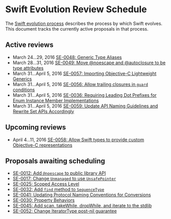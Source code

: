 # Swift Evolution Review Schedule

The [Swift evolution process][evolution-process] describes the process
by which Swift evolves. This document tracks the currently active
proposals in that process.

## Active reviews

* March 24...29, 2016 [SE-0048: Generic Type Aliases](proposals/0048-generic-typealias.md)
* March 28...31, 2016 [SE-0049: Move @noescape and @autoclosure to be type attributes](proposals/0049-noescape-autoclosure-type-attrs.md)
* March 31...April 5, 2016 [SE-0057: Importing Objective-C Lightweight Generics](proposals/0057-importing-objc-generics.md)
* March 31...April 5, 2016 [SE-0056: Allow trailing closures in `guard` conditions](proposals/0056-trailing-closures-in-guard.md)
* March 31...April 5, 2016 [SE-0036: Requiring Leading Dot Prefixes for Enum Instance Member Implementations](proposals/0036-enum-dot.md)
* March 31...April 5, 2016 [SE-0059: Update API Naming Guidelines and Rewrite Set APIs Accordingly](proposals/0059-updated-set-apis.md)

## Upcoming reviews

* April 4...11, 2016 [SE-0058: Allow Swift types to provide custom Objective-C representations](proposals/0058-objectivecbridgeable.md)

## Proposals awaiting scheduling

* [SE-0012: Add `@noescape` to public library API](proposals/0012-add-noescape-to-public-library-api.md)
* [SE-0017: Change `Unmanaged` to use `UnsafePointer`](proposals/0017-convert-unmanaged-to-use-unsafepointer.md)
* [SE-0025: Scoped Access Level](proposals/0025-scoped-access-level.md)
* [SE-0032: Add `find` method to `SequenceType`](proposals/0032-sequencetype-find.md)
* [SE-0041: Updating Protocol Naming Conventions for Conversions](proposals/0041-conversion-protocol-conventions.md)
* [SE-0030: Property Behaviors](proposals/0030-property-behavior-decls.md)
* [SE-0045: Add scan, takeWhile, dropWhile, and iterate to the stdlib](proposals/0045-scan-takewhile-dropwhile.md)
* [SE-0052: Change IteratorType post-nil guarantee](proposals/0052-iterator-post-nil-guarantee.md)

[evolution-process]: process.md  "The Swift evolution process"

